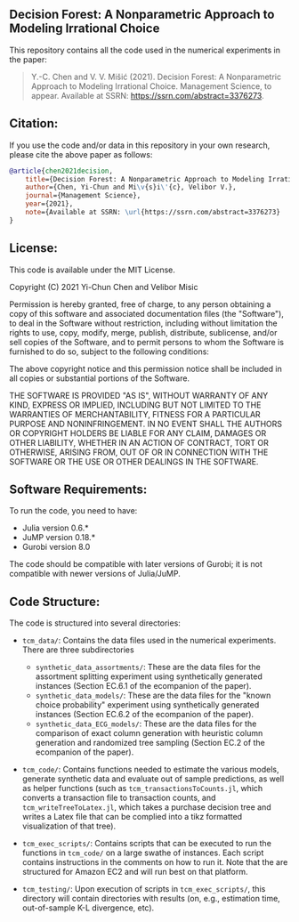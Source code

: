 Decision Forest: A Nonparametric Approach to Modeling Irrational Choice
-------------------------------

This repository contains all the code used in the numerical experiments in the paper:

> Y.-C. Chen and V. V. Mišić (2021). Decision Forest: A Nonparametric Approach to Modeling Irrational Choice. Management Science, to appear.  Available at SSRN: https://ssrn.com/abstract=3376273.

Citation:
---------

If you use the code and/or data in this repository in your own research, please cite the above paper as follows:

```bibtex
@article{chen2021decision,
	title={Decision Forest: A Nonparametric Approach to Modeling Irrational Choice},
	author={Chen, Yi-Chun and Mi\v{s}i\'{c}, Velibor V.},
	journal={Management Science},
	year={2021},
	note={Available at SSRN: \url{https://ssrn.com/abstract=3376273}
}
```

License:
--------

This code is available under the MIT License.

Copyright (C) 2021 Yi-Chun Chen and Velibor Misic

Permission is hereby granted, free of charge, to any person obtaining a copy
of this software and associated documentation files (the "Software"), to deal
in the Software without restriction, including without limitation the rights
to use, copy, modify, merge, publish, distribute, sublicense, and/or sell
copies of the Software, and to permit persons to whom the Software is
furnished to do so, subject to the following conditions:

The above copyright notice and this permission notice shall be included in all
copies or substantial portions of the Software.

THE SOFTWARE IS PROVIDED "AS IS", WITHOUT WARRANTY OF ANY KIND, EXPRESS OR
IMPLIED, INCLUDING BUT NOT LIMITED TO THE WARRANTIES OF MERCHANTABILITY,
FITNESS FOR A PARTICULAR PURPOSE AND NONINFRINGEMENT. IN NO EVENT SHALL THE
AUTHORS OR COPYRIGHT HOLDERS BE LIABLE FOR ANY CLAIM, DAMAGES OR OTHER
LIABILITY, WHETHER IN AN ACTION OF CONTRACT, TORT OR OTHERWISE, ARISING FROM,
OUT OF OR IN CONNECTION WITH THE SOFTWARE OR THE USE OR OTHER DEALINGS IN THE
SOFTWARE.


Software Requirements:
----------------------

To run the code, you need to have:
+ Julia version 0.6.*
+ JuMP version 0.18.*
+ Gurobi version 8.0

The code should be compatible with later versions of Gurobi; it is not compatible with newer versions of Julia/JuMP.


Code Structure:
---------------

The code is structured into several directories:

+ `tcm_data/`: Contains the data files used in the numerical experiments. There are three subdirectories
  + `synthetic_data_assortments/`: These are the data files for the assortment splitting experiment using synthetically generated instances (Section EC.6.1 of the ecompanion of the paper).
  + `synthetic_data_models/`: These are the data files for the "known choice probability" experiment using synthetically generated instances (Section EC.6.2 of the ecompanion of the paper).
  + `synthetic_data_ECG_models/`: These are the data files for the comparison of exact column generation with heuristic column generation and randomized tree sampling (Section EC.2 of the ecompanion of the paper).


+ `tcm_code/`: Contains functions needed to estimate the various models, generate synthetic data and evaluate out of sample predictions, as well as helper functions (such as `tcm_transactionsToCounts.jl`, which converts a transaction file to transaction counts, and `tcm_writeTreeToLatex.jl`, which takes a purchase decision tree and writes a Latex file that can be complied into a tikz formatted visualization of that tree).


+ `tcm_exec_scripts/`: Contains scripts that can be executed to run the functions in `tcm_code/` on a large swathe of instances. Each script contains instructions in the comments on how to run it. Note that the are structured for Amazon EC2 and will run best on that platform.


+ `tcm_testing/`: Upon execution of scripts in `tcm_exec_scripts/`, this directory will contain directories with results (on, e.g., estimation time, out-of-sample K-L divergence, etc).
